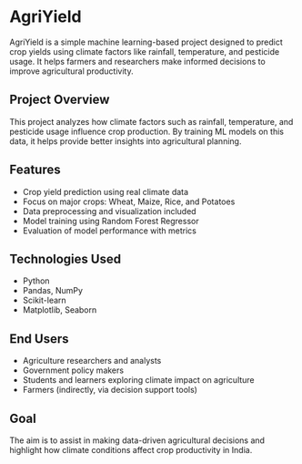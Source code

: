 # AgriYield

AgriYield is a simple machine learning-based project designed to predict crop yields using climate factors like rainfall, temperature, and pesticide usage. It helps farmers and researchers make informed decisions to improve agricultural productivity.

## Project Overview

This project analyzes how climate factors such as rainfall, temperature, and pesticide usage influence crop production. By training ML models on this data, it helps provide better insights into agricultural planning.

## Features

- Crop yield prediction using real climate data
- Focus on major crops: Wheat, Maize, Rice, and Potatoes
- Data preprocessing and visualization included
- Model training using Random Forest Regressor
- Evaluation of model performance with metrics

## Technologies Used

- Python
- Pandas, NumPy
- Scikit-learn
- Matplotlib, Seaborn

## End Users

- Agriculture researchers and analysts
- Government policy makers
- Students and learners exploring climate impact on agriculture
- Farmers (indirectly, via decision support tools)

## Goal

The aim is to assist in making data-driven agricultural decisions and highlight how climate conditions affect crop productivity in India.
